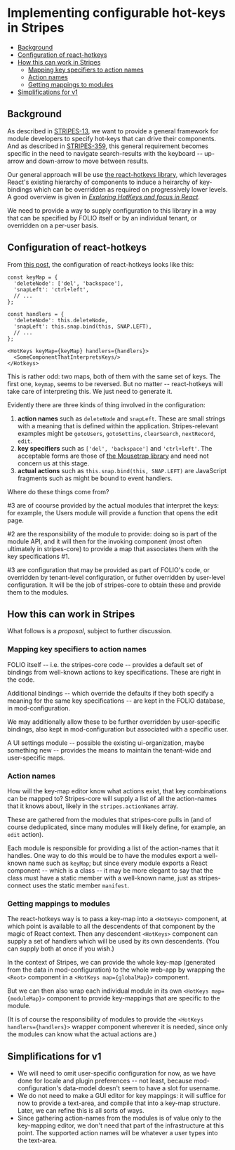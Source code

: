 # Implementing configurable hot-keys in Stripes

<!-- ../../okapi/doc/md2toc -l 2 hotkeys.md -->
* [Background](#background)
* [Configuration of react-hotkeys](#configuration-of-react-hotkeys)
* [How this can work in Stripes](#how-this-can-work-in-stripes)
    * [Mapping key specifiers to action names](#mapping-key-specifiers-to-action-names)
    * [Action names](#action-names)
    * [Getting mappings to modules](#getting-mappings-to-modules)
* [Simplifications for v1](#simplifications-for-v1)


## Background

As described in [STRIPES-13](https://issues.folio.org/browse/STRIPES-13), we want to provide a general framework for module developers to specify hot-keys that can drive their components. And as described in [STRIPES-359](https://issues.folio.org/browse/STRIPES-359), this general requirement becomes specific in the need to navigate search-results with the keyboard -- up-arrow and down-arrow to move between results.

Our general approach will be use [the react-hotkeys library](https://github.com/Chrisui/react-hotkeys), which leverages React's existing hierarchy of components to induce a heirarchy of key-bindings which can be overridden as required on progressively lower levels. A good overview is given in [_Exploring HotKeys and focus in React_](http://chrispearce.co/exploring-hotkeys-and-focus-in-react/).

We need to provide a way to supply configuration to this library in a way that can be specified by FOLIO itself or by an individual tenant, or overridden on a per-user basis.


## Configuration of react-hotkeys

From [this post](http://chrispearce.co/exploring-hotkeys-and-focus-in-react/), the configuration of react-hotkeys looks like this:

```
const keyMap = {  
  'deleteNode': ['del', 'backspace'],
  'snapLeft': 'ctrl+left',
  // ...
};

const handlers = {
  'deleteNode': this.deleteNode,
  'snapLeft': this.snap.bind(this, SNAP.LEFT),
  // ...
};

<HotKeys keyMap={keyMap} handlers={handlers}>
  <SomeComponentThatInterpretsKeys/>
</Hotkeys>
```

This is rather odd: two maps, both of them with the same set of keys. The first one, `keymap`, seems to be reversed. But no matter -- react-hotkeys will take care of interpreting this. We just need to generate it.

Evidently there are three kinds of thing involved in the configuration:

1. **action names** such as `deleteNode` and `snapLeft`. These are small strings with a meaning that is defined within the application. Stripes-relevant examples might be `gotoUsers`, `gotoSettins`, `clearSearch`, `nextRecord`, `edit`.
2. **key specifiers** such as `['del', 'backspace']` and `'ctrl+left'`. The acceptable forms are those of [the Mousetrap library](https://craig.is/killing/mice) and need not concern us at this stage.
3. **actual actions** such as `this.snap.bind(this, SNAP.LEFT)` are JavaScript fragments such as might be bound to event handlers.

Where do these things come from?

#3 are of coourse provided by the actual modules that interpret the keys: for example, the Users module will provide a function that opens the edit page.

#2 are the responsibility of the module to provide: doing so is part of the module API, and it will then for the invoking component (most often ultimately in stripes-core) to provide a map that associates them with the key specifications #1.

#3 are configuration that may be provided as part of FOLIO's code, or overridden by tenant-level configuration, or futher overridden by user-level configuration. It will be the job of stripes-core to obtain these and provide them to the modules.


## How this can work in Stripes

What follows is a _proposal_, subject to further discussion.

### Mapping key specifiers to action names

FOLIO itself -- i.e. the stripes-core code -- provides a default set of bindings from well-known actions to key specifications. These are right in the code.

Additional bindings -- which override the defaults if they both specify a meaning for the same key specifications -- are kept in the FOLIO database, in mod-configuration.

We may additionally allow these to be further overridden by user-specific bindings, also kept in mod-configuration but associated with a specific user.

A UI settings module -- possible the existing ui-organization, maybe something new -- provides the means to maintain the tenant-wide and user-specific maps.

### Action names

How will the key-map editor know what actions exist, that key combinations can be mapped to? Stripes-core will supply a list of all the action-names that it knows about, likely in the `stripes.actionNames` array.

These are gathered from the modules that stripes-core pulls in (and of course deduplicated, since many modules will likely define, for example, an `edit` action).

Each module is responsible for providing a list of the action-names that it handles. One way to do this would be to have the modules export a well-known name such as `keyMap`; but since every module exports a React component -- which is a class -- it may be more elegant to say that the class must have a static member with a well-known name, just as stripes-connect uses the static member `manifest`.

### Getting mappings to modules

The react-hotkeys way is to pass a key-map into a `<HotKeys>` component, at which point is available to all the descendents of that component by the magic of React context. Then any descendent `<HotKeys>` component can supply a set of handlers which will be used by its own descendents. (You can supply both at once if you wish.)

In the context of Stripes, we can provide the whole key-map (generated from the data in mod-configuration) to the whole web-app by wrapping the `<Root>` component in a `<HotKeys map={globalMap}>` component.

But we can then also wrap each individual module in its own `<HotKeys map={moduleMap}>` component to provide key-mappings that are specific to the module.

(It is of course the responsibility of modules to provide the `<HotKeys handlers={handlers}>` wrapper component wherever it is needed, since only the modules can know what the actual actions are.)


## Simplifications for v1

* We will need to omit user-specific configuration for now, as we have done for locale and plugin preferences -- not least, because mod-configuration's data-model doesn't seem to have a slot for username.
* We do not need to make a GUI editor for key mappings: it will suffice for now to provide a text-area, and compile that into a key-map structure. Later, we can refine this is all sorts of ways.
* Since gathering action-names from the modules is of value only to the key-mapping editor, we don't need that part of the infrastructure at this point. The supported action names will be whatever a user types into the text-area.


